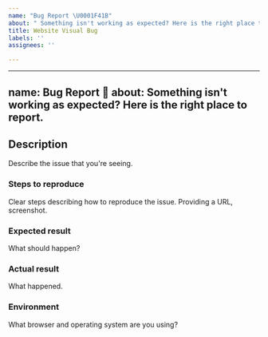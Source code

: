```yaml
---
name: "Bug Report \U0001F41B"
about: " Something isn't working as expected? Here is the right place to report. "
title: Website Visual Bug
labels: ''
assignees: ''

---
```


---
name: Bug Report 🐛
about: Something isn't working as expected? Here is the right place to report.
---

## Description

Describe the issue that you're seeing.

### Steps to reproduce

Clear steps describing how to reproduce the issue. Providing a URL, screenshot.

### Expected result

What should happen?

### Actual result

What happened.

### Environment

What browser and operating system are you using?
